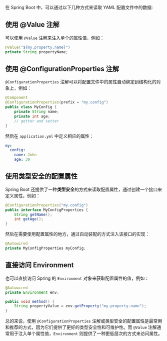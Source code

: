 在 Spring Boot 中，可以通过以下几种方式来读取 YAML 配置文件中的数据:
## 使用 @Value 注解
可以使用 `@Value` 注解来注入单个的属性值，例如：
```java
@Value("${my.property.name}")
private String propertyName;
```
## 使用 @ConfigurationProperties 注解
`@ConfigurationProperties` 注解可以将配置文件中的属性自动绑定到结构化的对象上，例如：
```java
@Component
@ConfigurationProperties(prefix = "my.config")
public class MyConfig {
    private String name;
    private int age;
    // getter and setter
}
```
然后在 `application.yml` 中定义相应的属性：
```yaml
my:
  config:
    name: John
    age: 30
```
## 使用类型安全的配置属性
Spring Boot 还提供了一种**类型安全**的方式来读取配置属性，通过创建一个接口来定义属性，例如：
```java
@ConfigurationProperties("my.config")
public interface MyConfigProperties {
    String getName();
    int getAge();
}
```
然后在需要使用配置属性的地方，通过自动装配的方式注入该接口的实现：
```java
@Autowired
private MyConfigProperties myConfig;
```
## 直接访问 Environment
也可以直接访问 Spring 的 `Environment` 对象来获取配置属性的值，例如：
```java
@Autowired
private Environment env;

public void method() {
    String propertyValue = env.getProperty("my.property.name");
}
```

总的来说，使用 `@ConfigurationProperties` 注解或类型安全的配置属性是最常用和推荐的方式，因为它们提供了更好的类型安全性和可维护性。而 `@Value` 注解通常用于注入单个属性值，`Environment` 则提供了一种更低层次的方式来访问属性。